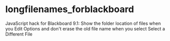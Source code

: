 # longfilenames_forblackboard
JavaScript hack for Blackboard 9.1: Show the folder location of files when you Edit Options and don't erase the old file name when you select Select a Different File
